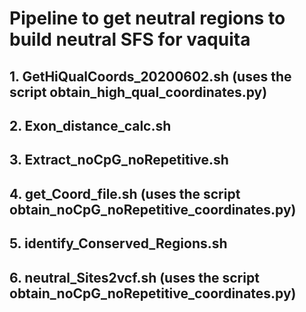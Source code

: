# Pipeline to get neutral regions to build neutral SFS for vaquita

## 1. GetHiQualCoords_20200602.sh (uses the script obtain_high_qual_coordinates.py)

## 2. Exon_distance_calc.sh

## 3. Extract_noCpG_noRepetitive.sh

## 4. get_Coord_file.sh (uses the script obtain_noCpG_noRepetitive_coordinates.py)

## 5. identify_Conserved_Regions.sh

## 6. neutral_Sites2vcf.sh (uses the script obtain_noCpG_noRepetitive_coordinates.py)
